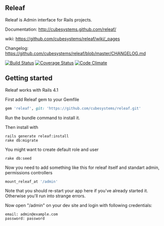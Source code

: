 ## Releaf

Releaf is Admin interface for Rails projects.

Documentation: http://cubesystems.github.com/releaf/

wiki: https://github.com/cubesystems/releaf/wiki/_pages

Changelog: https://github.com/cubesystems/releaf/blob/master/CHANGELOG.md

[![Build Status](https://travis-ci.org/cubesystems/releaf.png?branch=master)](https://travis-ci.org/cubesystems/releaf)
[![Coverage Status](https://coveralls.io/repos/cubesystems/releaf/badge.png?branch=master)](https://coveralls.io/r/cubesystems/releaf?branch=master)
[![Code Climate](https://codeclimate.com/github/cubesystems/releaf.png)](https://codeclimate.com/github/cubesystems/releaf)

## Getting started

Releaf works with Rails 4.1

First add Releaf gem to your Gemfile
```ruby
gem 'releaf', git: 'https://github.com/cubesystems/releaf.git'
```

Run the bundle command to install it.

Then install with
```console
rails generate releaf:install
rake db:migrate
```

You might want to create default role and user
```console
rake db:seed
```

Now you need to add something like this for releaf itself and standart admin,
permissions controllers

```ruby
mount_releaf_at '/admin'
```

Note that you should re-start your app here if you've already started it. Otherwise you'll run into strange errors.

Now open "/admin" on your dev site and login with following credentials:
```
email: admin@example.com
password: password
```
